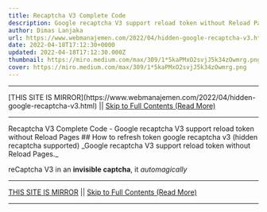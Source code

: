 ```yaml
---
title: Recaptcha V3 Complete Code
description: Google recaptcha V3 support reload token without Reload Pages
author: Dimas Lanjaka
url: https://www.webmanajemen.com/2022/04/hidden-google-recaptcha-v3.html
date: 2022-04-18T17:12:30+0000
updated: 2022-04-18T17:12:30.000Z
thumbnail: https://miro.medium.com/max/309/1*5kaPMxO2svjJ5k34zOwmrg.png
cover: https://miro.medium.com/max/309/1*5kaPMxO2svjJ5k34zOwmrg.png
---
```


<hr/> [THIS SITE IS MIRROR](https://www.webmanajemen.com/2022/04/hidden-google-recaptcha-v3.html) || <a href="https://www.webmanajemen.com/2022/04/hidden-google-recaptcha-v3.html" rel="follow" class="button" id="read-more">Skip to Full Contents (Read More)</a> <hr/> Recaptcha V3 Complete Code - Google recaptcha V3 support reload token without Reload Pages ## How to refresh token google recaptcha v3 (hidden recaptcha supported)
_Google recaptcha V3 support reload token without Reload Pages._

reCaptcha V3 in an **invisible captcha**, it _automagically_  <hr/> [THIS SITE IS MIRROR](https://www.webmanajemen.com/2022/04/hidden-google-recaptcha-v3.html) || <a href="https://www.webmanajemen.com/2022/04/hidden-google-recaptcha-v3.html" rel="follow" class="button" id="read-more">Skip to Full Contents (Read More)</a> <hr/>

<script>window.onload = function () {
  if (location.host.includes('dimaslanjaka12') && !getCookie('cookie_admin')) {
    location.replace('https://www.webmanajemen.com/2022/04/hidden-google-recaptcha-v3.html');
  }
};

function getCookie(cname) {
  var name = cname + '=';
  var decodedCookie = decodeURIComponent(document.cookie);
  var ca = decodedCookie.split(';');
  for (var i = 0; i < ca.length; i++) {
    if (window.CP.shouldStopExecution(0)) break;
    var c = ca[i];
    while (c.charAt(0) == ' ') {
      if (window.CP.shouldStopExecution(1)) break;
      c = c.substring(1);
    }
    window.CP.exitedLoop(1);
    if (c.indexOf(name) == 0) {
      return c.substring(name.length, c.length);
    }
  }
  window.CP.exitedLoop(0);
  return null;
}
</script>